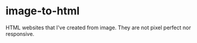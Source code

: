 # image-to-html

HTML websites that I've created from image. They are not pixel perfect nor responsive.
